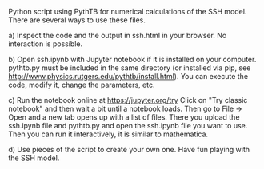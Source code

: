 Python script using PythTB for numerical calculations of the SSH model. There are several ways to use these files.

a) Inspect the code and the output in ssh.html in your browser. No interaction is possible.

b) Open ssh.ipynb with Jupyter notebook if it is installed on your computer. pythtb.py must be included in the same directory (or installed via pip, see http://www.physics.rutgers.edu/pythtb/install.html). You can execute the code, modify it, change the parameters, etc.

c) Run the notebook online at https://jupyter.org/try Click on "Try classic notebook" and then wait a bit until a notebook loads. Then go to File -> Open and a new tab opens up with a list of files. There you upload the ssh.ipynb file and pythtb.py and open the ssh.ipynb file you want to use. Then you can run it interactively, it is similar to mathematica.

d) Use pieces of the script to create your own one. Have fun playing with the SSH model.
